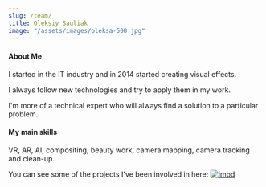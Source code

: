 ```yaml
---
slug: /team/
title: Oleksiy Sauliak
image: "/assets/images/oleksa-500.jpg"
---
```


#### About Me

I started in the IT industry and in 2014 started creating visual effects.

I always follow new technologies and try to apply them in my work.

I'm more of a technical expert who will always find a solution to a particular problem.

#### My main skills 
VR, AR, AI, compositing, beauty work, camera mapping, camera tracking and clean-up.

You can see some of the projects I've been involved in here:
[![imbd](/assets/images/imbd.svg)](https://www.imdb.com/name/nm9551216/?ref_=nv_sr_srsg_1)